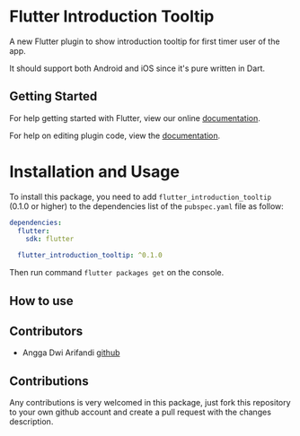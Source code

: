 # Flutter Introduction Tooltip

A new Flutter plugin to show introduction tooltip for first timer user of the app.

It should support both Android and iOS since it's pure written in Dart.

## Getting Started

For help getting started with Flutter, view our online
[documentation](https://flutter.io/).

For help on editing plugin code, view the [documentation](https://flutter.io/developing-packages/#edit-plugin-package).

# Installation and Usage

To install this package, you need to add `flutter_introduction_tooltip` (0.1.0 or higher) to the dependencies
list of the `pubspec.yaml` file as follow:

```yaml
dependencies:
  flutter:
    sdk: flutter

  flutter_introduction_tooltip: ^0.1.0
```

Then run command `flutter packages get` on the console.

## How to use

## Contributors

- Angga Dwi Arifandi [github](https://github.com/blackmenthor)

## Contributions

Any contributions is very welcomed in this package, just fork this repository to your own github account and create a
pull request with the changes description.